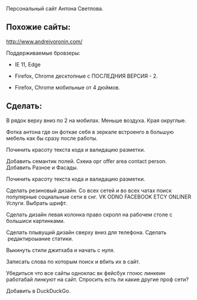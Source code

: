 Персональный сайт Антона Светлова.



Похожие сайты:
----
http://www.andreivoronin.com/

Поддерживаемые бровзеры:

- IE 11, Edge

- Firefox, Chrome десктопные с ПОСЛЕДНИЯ ВЕРСИЯ - 2.

- Firefox, Chrome мобильные от 4 дюймов.

Сделать:
---

В рядок верху вниз по 2 на мобилах. Меньше воздуха. Края округлые.

Фотка антона где он фоткае себя в зеркале встроенго в большую мебель как бы сразу после работы.

Починить красоту текста кода и валидацию разметки. 

Добавить семантик полей. Схеиа орг offer area contact person.
Добавить Разное и Фасады.

Починить красоту текста кода и валидацию разметки.

Сделать резиновый дизайн.
Со всех сетей и во всех чатах поиск популярные социальные сети в снг. VK ODNO FACEBOOK ETCY ONLINER Услуги.
Выбрать шрифт. 

Сделать дизайн левая колонка право скролл на рабочем столе с большиси картинками.

Сделать плывущий дизайн сверху вниз для телефона. Cделать  редактироыание статики. 

Выкинуть стили джитхаба и начать с нуля. 
 
 Записать слова по которым поиск и вбить их в сайт.
 
 Убедиться что все сайты одноклас вк фейсбук гпоюс линкеин работабай линкуют на сайт. Спросить есть ли какие другие проф сети?
 
 Добавить в DuckDuckGo.
 
 
 
